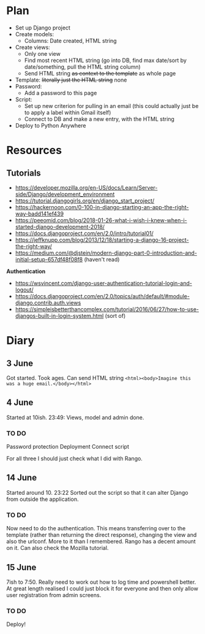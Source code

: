 # Plan

- Set up Django project
- Create models:
  - Columns: Date created, HTML string
- Create views:
  - Only one view
  - Find most recent HTML string (go into DB, find max date/sort by date/something, pull the HTML string column)
  - Send HTML string ~~as context to the template~~ as whole page
- Template: ~~literally just the HTML string~~ none
- Password:
  - Add a password to this page
- Script:
  - Set up new criterion for pulling in an email (this could actually just be to apply a label within Gmail itself)
  - Connect to DB and make a new entry, with the HTML string
- Deploy to Python Anywhere


# Resources
## Tutorials
- https://developer.mozilla.org/en-US/docs/Learn/Server-side/Django/development_environment
- https://tutorial.djangogirls.org/en/django_start_project/
- https://hackernoon.com/0-100-in-django-starting-an-app-the-right-way-badd141ef439
- https://peeomid.com/blog/2018-01-26-what-i-wish-i-knew-when-i-started-django-development-2018/
- https://docs.djangoproject.com/en/2.0/intro/tutorial01/
- https://jeffknupp.com/blog/2013/12/18/starting-a-django-16-project-the-right-way/
- https://medium.com/@djstein/modern-django-part-0-introduction-and-initial-setup-657df48f08f8 (haven't read)

**Authentication**
- https://wsvincent.com/django-user-authentication-tutorial-login-and-logout/
- https://docs.djangoproject.com/en/2.0/topics/auth/default/#module-django.contrib.auth.views
- https://simpleisbetterthancomplex.com/tutorial/2016/06/27/how-to-use-djangos-built-in-login-system.html (sort of)


# Diary
## 3 June
Got started. Took ages.
Can send HTML string `<html><body>Imagine this was a huge email.</body></html>`

## 4 June
Started at 10ish.
23:49: Views, model and admin done.

### TO DO
Password protection
Deployment
Connect script

For all three I should just check what I did with Rango.

## 14 June
Started around 10.
23:22 Sorted out the script so that it can alter Django from outside the application.

### TO DO
Now need to do the authentication. This means transferring over to the template (rather than returning the direct response), changing the view and also the urlconf. More to it than I remembered. Rango has a decent amount on it. Can also check the Mozilla tutorial.


## 15 June
7ish to 7:50. Really need to work out how to log time and powershell better.
At great length realised I could just block it for everyone and then only allow user registration from admin screens.

### TO DO
Deploy!
